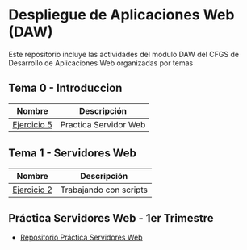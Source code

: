 # Despliegue de Aplicaciones Web (DAW)
Este repositorio incluye las actividades del modulo DAW del CFGS de Desarrollo de Aplicaciones Web organizadas por temas

## Tema 0 - Introduccion

| Nombre | Descripción |
| ------ | ----------- |
| [Ejercicio 5](/tema0/ejercicio5) | Practica Servidor Web |

## Tema 1 - Servidores Web

| Nombre | Descripción |
| ------ | ----------- |
| [Ejercicio 2](/tema1/ejercicio2) | Trabajando con scripts |

## Práctica Servidores Web - 1er Trimestre

- [Repositorio Práctica Servidores Web]([../davip95/Practica-Servidores-Web](https://github.com/davip95/Practica-Servidores-Web.git))
